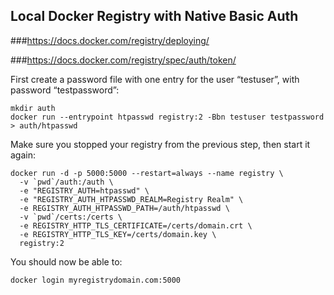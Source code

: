 ## Local Docker Registry with Native Basic Auth

###https://docs.docker.com/registry/deploying/

###https://docs.docker.com/registry/spec/auth/token/




First create a password file with one entry for the user “testuser”, with password “testpassword”:
```
mkdir auth
docker run --entrypoint htpasswd registry:2 -Bbn testuser testpassword > auth/htpasswd
```


Make sure you stopped your registry from the previous step, then start it again:
```
docker run -d -p 5000:5000 --restart=always --name registry \
  -v `pwd`/auth:/auth \
  -e "REGISTRY_AUTH=htpasswd" \
  -e "REGISTRY_AUTH_HTPASSWD_REALM=Registry Realm" \
  -e REGISTRY_AUTH_HTPASSWD_PATH=/auth/htpasswd \
  -v `pwd`/certs:/certs \
  -e REGISTRY_HTTP_TLS_CERTIFICATE=/certs/domain.crt \
  -e REGISTRY_HTTP_TLS_KEY=/certs/domain.key \
  registry:2
```


You should now be able to:
```
docker login myregistrydomain.com:5000
```
